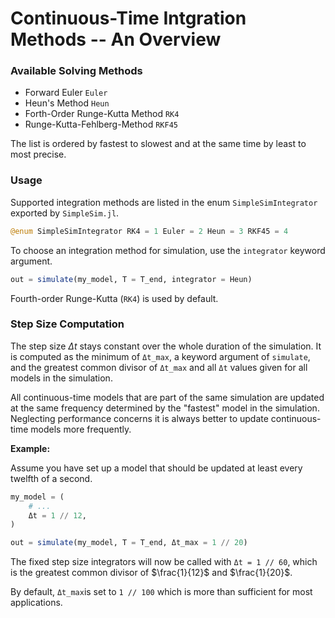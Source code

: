 # Continuous-Time Intgration Methods -- An Overview

### Available Solving Methods

* Forward Euler `Euler`
* Heun's Method `Heun`
* Forth-Order Runge-Kutta Method `RK4`
* Runge-Kutta-Fehlberg-Method `RKF45`

The list is ordered by fastest to slowest and at the same time by least to most precise.

### Usage

Supported integration methods are listed in the enum `SimpleSimIntegrator` exported by `SimpleSim.jl`.

```julia
@enum SimpleSimIntegrator RK4 = 1 Euler = 2 Heun = 3 RKF45 = 4
```

To choose an integration method for simulation, use the `integrator` keyword argument.

```julia
out = simulate(my_model, T = T_end, integrator = Heun)
```

Fourth-order Runge-Kutta (`RK4`) is used by default.

### Step Size Computation

The step size $\Delta t$ stays constant over the whole duration of the simulation. It is computed as the minimum of `Δt_max`, a keyword argument of `simulate`, and the greatest common divisor of `Δt_max` and all `Δt` values given for all models in the simulation.

All continuous-time models that are part of the same simulation are updated at the same frequency determined by the "fastest" model in the simulation. Neglecting performance concerns it is always better to update continuous-time models more frequently.

__Example:__

Assume you have set up a model that should be updated at least every twelfth of a second.

```julia
my_model = (
    # ...
    Δt = 1 // 12,
)

out = simulate(my_model, T = T_end, Δt_max = 1 // 20)
```

The fixed step size integrators will now be called with `Δt = 1 // 60`, which is the greatest common divisor of $\frac{1}{12}$ and $\frac{1}{20}$.

By default, `Δt_max`is set to `1 // 100` which is more than sufficient for most applications.
